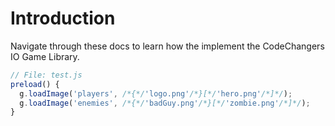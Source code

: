 # Introduction

Navigate through these docs to learn how the implement the CodeChangers IO Game Library.

```javascript
// File: test.js
preload() {
  g.loadImage('players', /*{*/'logo.png'/*}[*/'hero.png'/*]*/);
  g.loadImage('enemies', /*{*/'badGuy.png'/*}[*/'zombie.png'/*]*/);
}
```
